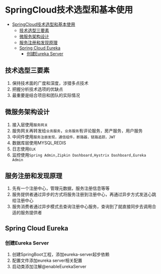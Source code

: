 # SpringCloud技术选型和基本使用
<!-- TOC -->

- [SpringCloud技术选型和基本使用](#springcloud%E6%8A%80%E6%9C%AF%E9%80%89%E5%9E%8B%E5%92%8C%E5%9F%BA%E6%9C%AC%E4%BD%BF%E7%94%A8)
    - [技术选型三要素](#%E6%8A%80%E6%9C%AF%E9%80%89%E5%9E%8B%E4%B8%89%E8%A6%81%E7%B4%A0)
    - [微服务架构设计](#%E5%BE%AE%E6%9C%8D%E5%8A%A1%E6%9E%B6%E6%9E%84%E8%AE%BE%E8%AE%A1)
    - [服务注册和发现原理](#%E6%9C%8D%E5%8A%A1%E6%B3%A8%E5%86%8C%E5%92%8C%E5%8F%91%E7%8E%B0%E5%8E%9F%E7%90%86)
    - [Spring Cloud Eureka](#spring-cloud-eureka)
        - [创建Eureka Server](#%E5%88%9B%E5%BB%BAeureka-server)

<!-- /TOC -->
## 技术选型三要素
1. 保持技术面的广度和深度，涉猎多点技术
2. 把握分析技术选项的优缺点
3. 最重要是结合项目和团队的实际情况

## 微服务架构设计
1. 接入层使用`服务网关`
2. 服务网关再转发给`业务服务`，`业务服务`有评论服务，房产服务，用户服务
3. 中间件使用`服务注册发现，通信组件，断路器，链路追踪，JWT`
4. 数据库层使用MYSQL,REDIS
5. 日志使用`ELK`
6. 监控使用`Spring Admin,Zipkin Dashboard,Hystrix Dashboard,Eureka Admin`

## 服务注册和发现原理
1. 先有一个注册中心，管理元数据，服务注册信息等等
2. 服务提供者通过异步的方式将服务注册到注册中心，再通过异步方式发送心跳给注册中心
3. 服务消费者通过异步模式去查询注册中心服务，查询到了就直接同步去调用合适的服务提供者

## Spring Cloud Eureka
### 创建Eureka Server
1. 创建SpringBoot工程，添加eureka-server起步依赖
2. 配置文件添加eureka server相关配置
3. 启动类添加注解@enableEurekaServer